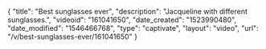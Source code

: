 {
    "title": "Best sunglasses ever",
    "description": "Jacqueline with different sunglasses.",
    "videoid": "161041650",
    "date_created": "1523990480",
    "date_modified": "1546466768",
    "type": "captivate",
    "layout": "video",
    "url": "\/v\/best-sunglasses-ever\/161041650"
}